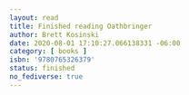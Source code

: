 ```yaml
---
layout: read
title: Finished reading Oathbringer
author: Brett Kosinski
date: 2020-08-01 17:10:27.066138331 -06:00
category: [ books ]
isbn: '9780765326379'
status: finished
no_fediverse: true
---
```


